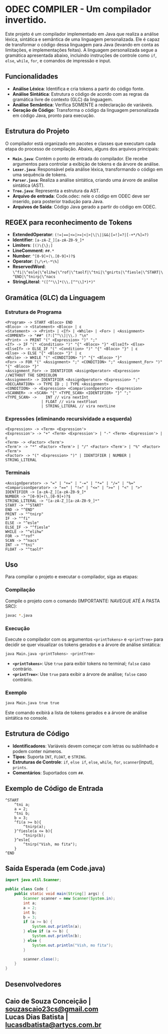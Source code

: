 # ODEC COMPILER - Um compilador invertido.

Este projeto é um compilador implementado em Java que realiza a análise léxica, sintática e semântica de uma linguagem personalizada. Ele é capaz de transformar o código dessa linguagem para Java (levando em conta as limitações, e implementações feitas). A linguagem personalizada segue a gramática apresentada abaixo, incluindo instruções de controle como `if`, `else`, `while`, `for`, e comandos de impressão e input.

## Funcionalidades

- **Análise Léxica**: Identifica e cria tokens a partir do código fonte.
- **Análise Sintática**: Estrutura o código de acordo com as regras da gramática livre de contexto (GLC) da linguagem.
- **Análise Semântica**: Verifica SOMENTE a redeclaração de variáveis.
- **Geração de Código**: Transforma o código da linguagem personalizada em código Java, pronto para execução.

## Estrutura do Projeto

O compilador está organizado em pacotes e classes que executam cada etapa do processo de compilação. Abaixo, alguns dos arquivos principais:

- **`Main.java`**: Contém o ponto de entrada do compilador. Ele recebe argumentos para controlar a exibição de tokens e da árvore de análise.
- **`Lexer.java`**: Responsável pela análise léxica, transformando o código em uma sequência de tokens.
- **`Parser.java`**: Realiza a análise sintática, criando uma árvore de análise sintática (AST).
- **`Tree.java`**: Representa a estrutura da AST.
- **Arquivo de entrada**: Code.odec: nele o código em ODEC deve ser inserido, para posterior tradução para Java.
- **Arquivos de Saída**: Código Java gerado a partir do código em ODEC.
 
## REGEX para reconhecimento de Tokens

- **ExtendedOperator**: `(!=|==|<=|>=|<|>|\|\||&&|[=!]=?|[-+*/%]=?)`
- **Identifier**: `[a-zA-Z_][a-zA-Z0-9_]*`
- **Limiters**: `[()\{\};]`
- **LineComment**: `##.*`
- **Number**: `^[0-9]+(\.[0-9]+)?$`
- **Operator**: `[\/\+\-*\%]`
- **ReservedWord**: `\^fi|\^esle|\^elihw|\^rof|\^taolf|\^tni|\^gnirts|\^fiesle|\^START|\^END|\^tnirp|\^nacs`
- **StringLiteral**: `"([^"\\]*(\\.[^"\\]*)*)"`

## Gramática (GLC) da Linguagem

### Estrutura de Programa

```plaintext
<Program> -> START <Bloco> END
<Bloco> -> <Statement> <Bloco> | ε
<Statement> -> <Print> | <If> | <While> | <For> | <Assignment>
<COMMENT> -> "##" (?:[^"\\]|\\.) "\n"
<Print> -> PRINT "(" <Expression> ")" ";"
<If> -> IF "(" <Condition> ")" "{" <Bloco> "}" <ElseIf> <Else>
<ElseIf> -> ELSE_IF "(" <Condition> ")" "{" <Bloco> "}" | ε
<Else> -> ELSE "{" <Bloco> "}" | ε
<While> -> WHILE "(" <CONDITION> ")" "{" <Bloco> "}"
<For> -> FOR "(" <Assignment> ";" <CONDITION> ";" <Assignment_For> ")" "{" <Bloco> "}"
<Assignment_For> -> IDENTIFIER <AssignOperator> <Expression>   //WITHOUT THE SEMICOLON
<Assignment> -> IDENTIFIER <AssignOperator> <Expression> ";"
<DECLARATION> -> TYPE ID ; | TYPE <Assignment>
<CONDITION> -> <Expression> <ComparisonOperator> <Expression>
<SCANNER> -> <SCAN> "{" <TYPE_SCAN> <IDENTIFIER> "}" ";"
<TYPE_SCAN> ->    INT // vira nextInt
                | FLOAT // vira nextFloat
                | STRING_LITERAL // vira nextLine
```

### Expressões (eliminando recursividade a esquerda)

```plaintext
<Expression> -> <Term> <Expression'>
<Expression'> -> "+" <Term> <Expression'> | "-" <Term> <Expression'> | ε
<Term> -> <Factor> <Term'>
<Term'> -> "*" <Factor> <Term'> | "/" <Factor> <Term'> | "%" <Factor> <Term'>
<Factor> -> "(" <Expression> ")" | IDENTIFIER | NUMBER | STRING_LITERAL

```

### Terminais

```plaintext
<AssignOperator> -> "=" | "+=" | "-=" | "*=" | "/=" | "%="
<ComparisonOperator> -> "==" | "!=" | "<=" | ">=" | "<" | ">"
IDENTIFIER -> [a-zA-Z_][a-zA-Z0-9_]*
NUMBER -> ^[0-9]+(\.[0-9]+)?$
STRING_LITERAL -> "[a-zA-Z_][a-zA-Z0-9_]*"
START -> "^START"
END -> "^END"
PRINT -> "^tnirp"
IF -> "^fi"
ELSE -> "^esle"
ELSE_IF -> "^fiesle"
WHILE -> "^elihw"
FOR -> "^rof"
SCAN -> "^nacs"
INT -> "^tni" 
FLOAT -> "^taolf"
```

## Uso

Para compilar o projeto e executar o compilador, siga as etapas:

### Compilação

Compile o projeto com o comando (IMPORTANTE: NAVEGUE ATÉ A PASTA SRC):
```bash
javac *.java
```

### Execução

Execute o compilador com os argumentos `<printTokens>` e `<printTree>` para decidir se quer visualizar os tokens gerados e a árvore de análise sintática:

```bash
java Main.java <printTokens> <printTree>
```

- **`<printTokens>`**: Use `true` para exibir tokens no terminal; `false` caso contrário.
- **`<printTree>`**: Use `true` para exibir a árvore de análise; `false` caso contrário.

### Exemplo

```bash
java Main.java true true
```

Este comando exibirá a lista de tokens gerados e a árvore de análise sintática no console.

## Estrutura de Código

- **Identificadores**: Variáveis devem começar com letras ou sublinhado e podem conter números.
- **Tipos**: Suporta `INT`, `FLOAT`, e `STRING`.
- **Estruturas de Controle**: `if`, `else if`, `else`, `while`, `for`, `scanner`(input), `prints`.
- **Comentários**: Suportados com `##`.

## Exemplo de Código de Entrada

```plaintext
^START
    ^tni a;
    a = 2;
    ^tni b;
    b = 3;
    ^fi(a >= b){
        ^tnirp(a);
    }^fiesle(a <= b){
        ^tnirp(b);
    }^esle{
        ^tnirp("Vish, mo fita");
    }
^END
```

## Saída Esperada (em Code.java)

```java
import java.util.Scanner;

public class Code {
	public static void main(String[] args) {
		Scanner scanner = new Scanner(System.in);
		int a;
		a = 2;
		int b;
		b = 3;
		if (a >= b) {
			System.out.println(a);
		} else if (a <= b) {
			System.out.println(b);
		} else {
			System.out.println("Vish, mo fita");
		}

		scanner.close();
	}
}

```

## Desenvolvedores

Caio de Souza Conceição | souzascaio23cs@gmail.com <br>
Lucas Dias Batista | lucasdbatista@artycs.com.br
---
